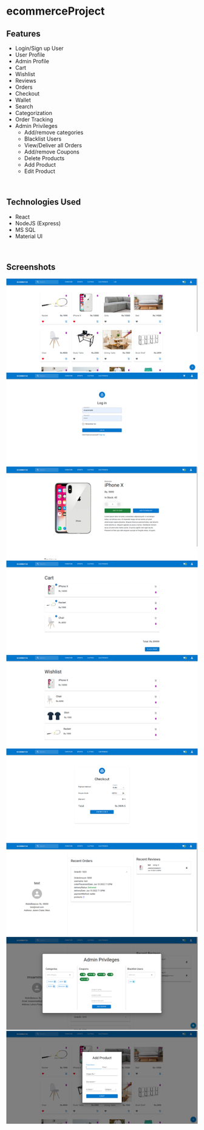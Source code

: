 # ecommerceProject


## Features
  
  - Login/Sign up User
  - User Profile
  - Admin Profile
  - Cart
  - Wishlist
  - Reviews
  - Orders
  - Checkout
  - Wallet
  - Search 
  - Categorization
  - Order Tracking
  - Admin Privileges
    - Add/remove categories
    - Blacklist Users
    - View/Deliver all Orders
    - Add/remove Coupons
    - Delete Products
    - Add Product
    - Edit Product

<br/>

## Technologies Used

- React
- NodeJS (Express)
- MS SQL
- Material UI

<br/>

## Screenshots

<img src="./screenshots/home.png" />
<img src="./screenshots/login.png" />
<img src="./screenshots/product.png" />
<img src="./screenshots/cart.png" />
<img src="./screenshots/wishlist.png" />
<img src="./screenshots/checkout.png" />
<img src="./screenshots/userprofile.png" />
<img src="./screenshots/admin.png" />
<img src="./screenshots/addproduct.png" />
